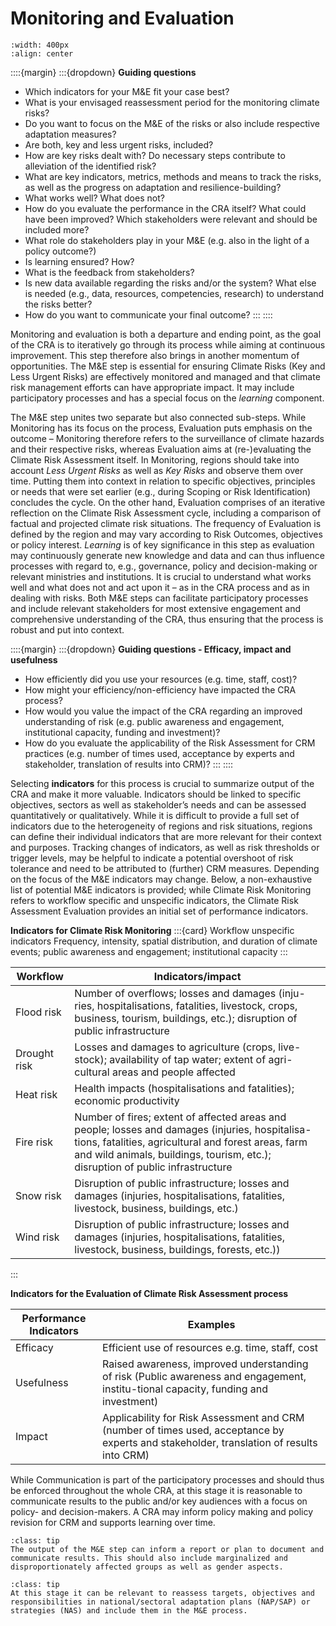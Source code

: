 Monitoring and Evaluation
=======================

```{image} ../../images/Framework_M&E.png
:width: 400px
:align: center
```

::::{margin} 
:::{dropdown} **Guiding questions**
- Which indicators for your M&E fit your case best?
- What is your envisaged reassessment period for the monitoring climate risks?
- Do you want to focus on the M&E of the risks or also include respective adaptation measures?
- Are both, key and less urgent risks, included?
- How are key risks dealt with? Do necessary steps contribute to alleviation of the identified risk?
- What are key indicators, metrics, methods and means to track the risks, as well as the progress on adaptation and resilience-building?
- What works well? What does not?
- How do you evaluate the performance in the CRA itself? What could have been improved? Which stakeholders were relevant and should be included more?
- What role do stakeholders play in your M&E (e.g. also in the light of a policy outcome?)
- Is learning ensured? How?
- What is the feedback from stakeholders?
- Is new data available regarding the risks and/or the system? What else is needed (e.g., data, resources, competencies, research) to understand the risks better?
- How do you want to communicate your final outcome?
:::
::::

Monitoring and evaluation is both a departure and ending point, as the goal of the CRA is to iteratively go through its process while aiming at continuous improvement. This step therefore also brings in another momentum of opportunities. The M&E step is essential for ensuring Climate Risks (Key and Less Urgent Risks) are effectively monitored and managed and that climate risk management efforts can have appropriate impact. It may include participatory processes and has a special focus on the *learning* component.

The M&E step unites two separate but also connected sub-steps. While Monitoring has its focus on the process, Evaluation puts emphasis on the outcome – Monitoring therefore refers to the surveillance of climate hazards and their respective risks, whereas Evaluation aims at (re-)evaluating the Climate Risk Assessment itself. In Monitoring, regions should take into account *Less Urgent Risks* as well as *Key Risks* and observe them over time. Putting them into context in relation to specific objectives, principles or needs that were set earlier (e.g., during Scoping or Risk Identification) concludes the cycle. On the other hand, Evaluation comprises of an iterative reflection on the Climate Risk Assessment cycle, including a comparison of factual and projected climate risk situations. The frequency of Evaluation is defined by the region and may vary according to Risk Outcomes, objectives or policy interest. *Learning* is of key significance in this step as evaluation may continuously generate new knowledge and data and can thus influence processes with regard to, e.g., governance, policy and decision-making or relevant ministries and institutions. It is crucial to understand what works well and what does not and act upon it – as in the CRA process and as in dealing with risks.
Both M&E steps can facilitate participatory processes and include relevant stakeholders for most extensive engagement and comprehensive understanding of the CRA, thus ensuring that the process is robust and put into context.

::::{margin} 
:::{dropdown} **Guiding questions - Efficacy, impact and usefulness**
- How efficiently did you use your resources (e.g. time, staff, cost)?
- How might your efficiency/non-efficiency have impacted the CRA process?
- How would you value the impact of the CRA regarding an improved understanding of risk (e.g. public awareness and engagement, institutional capacity, funding and investment)?
- How do you evaluate the applicability of the Risk Assessment for CRM practices (e.g. number of times used, acceptance by experts and stakeholder, translation of results into CRM)?
:::
::::

Selecting **indicators** for this process is crucial to summarize output of the CRA and make it more valuable. Indicators should be linked to specific objectives, sectors as well as stakeholder’s needs and can be assessed quantitatively or qualitatively. While it is difficult to provide a full set of indicators due to the heterogeneity of regions and risk situations, regions can define their individual indicators that are more relevant for their context and purposes.  Tracking changes of indicators, as well as risk thresholds or trigger levels, may be helpful to indicate a potential overshoot of risk tolerance and need to be attributed to (further) CRM measures. Depending on the focus of the M&E indicators may change. Below, a non-exhaustive list of potential M&E indicators is provided; while Climate Risk Monitoring refers to workflow specific and unspecific indicators, the Climate Risk Assessment Evaluation provides an initial set of performance indicators.

**Indicators for Climate Risk Monitoring**
:::{card} Workflow unspecific indicators
Frequency, intensity, spatial distribution, and duration of climate events; public awareness and engagement; institutional capacity 
:::

| Workflow | Indicators/impact |
| -------- | ----------- |
| Flood risk| Number of overflows; losses and damages (inju-ries, hospitalisations, fatalities, livestock, crops, business, tourism, buildings, etc.); disruption of public infrastructure|
| Drought risk | Losses and damages to agriculture (crops, live-stock); availability of tap water; extent of agri-cultural areas and people affected|
| Heat risk | Health impacts (hospitalisations and fatalities); economic productivity|
| Fire risk | Number of fires; extent of affected areas and people; losses and damages (injuries, hospitalisa-tions, fatalities, agricultural and forest areas, farm and wild animals, buildings, tourism, etc.); disruption of public infrastructure|
| Snow risk | Disruption of public infrastructure; losses and damages (injuries, hospitalisations, fatalities, livestock, business, buildings, etc.)|
| Wind risk | Disruption of public infrastructure; losses and damages (injuries, hospitalisations, fatalities, livestock, business, buildings, forests, etc.))|
:::

**Indicators for the Evaluation of Climate Risk Assessment process**

| Performance Indicators | Examples |
| -------- | ----------- |
| Efficacy| Efficient use of resources e.g. time, staff, cost|
| Usefulness | Raised awareness, improved understanding of risk (Public awareness and engagement, institu-tional capacity, funding and investment)|
| Impact | Applicability for Risk Assessment and CRM (number of times used, acceptance by experts and stakeholder, translation of results into CRM)|


While Communication is part of the participatory processes and should thus be enforced throughout the whole CRA, at this stage it is reasonable to communicate results to the public and/or key audiences with a focus on policy- and decision-makers. A CRA may inform policy making and policy revision for CRM and supports learning over time.

```{admonition} Tip
:class: tip
The output of the M&E step can inform a report or plan to document and communicate results. This should also include marginalized and disproportionately affected groups as well as gender aspects.
```

```{admonition} Tip
:class: tip
At this stage it can be relevant to reassess targets, objectives and responsibilities in national/sectoral adaptation plans (NAP/SAP) or strategies (NAS) and include them in the M&E process.
```
